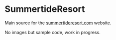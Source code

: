 # SummertideResort
Main source for the [summertideresort.com](http://summertideresort.com "Summertide Resort") website.

No images but sample code, work in progress.
